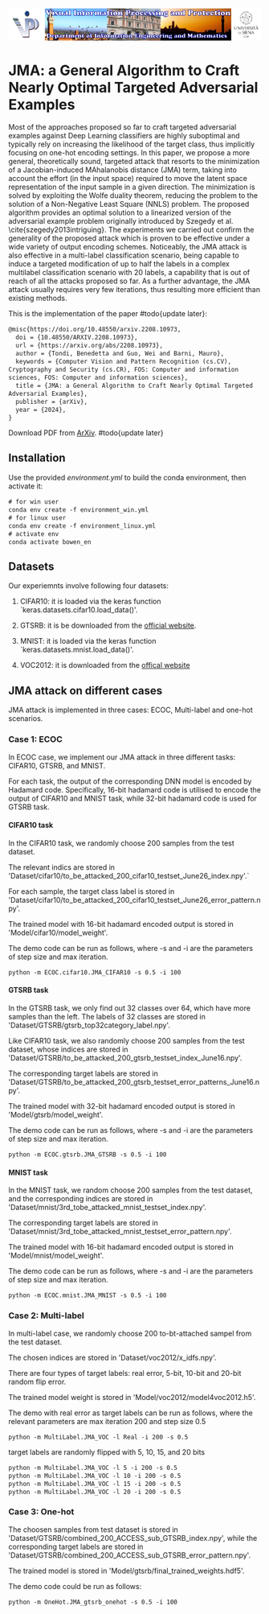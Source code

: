 ![Image](vippdiism.png)

# JMA: a General Algorithm to Craft Nearly Optimal Targeted Adversarial Examples
Most of the approaches proposed so far to craft targeted adversarial examples against Deep Learning classifiers are highly suboptimal and typically rely on increasing the likelihood of the target class, thus implicitly focusing on one-hot encoding settings. In this paper, we propose a more general, theoretically sound, targeted attack that resorts to the minimization of a Jacobian-induced  MAhalanobis distance (JMA) term, taking into account the effort (in the input space) required to move the latent space representation of the input sample in a given direction. The minimization is solved by exploiting the Wolfe duality theorem, reducing the problem to the solution of a Non-Negative Least Square (NNLS) problem. The proposed algorithm provides an optimal solution to a linearized version of the adversarial example problem originally introduced by Szegedy et al. \cite{szegedy2013intriguing}. The experiments we carried out confirm the generality of the proposed attack which is proven to be effective under a wide variety of output encoding schemes. Noticeably, the JMA attack is also effective in a multi-label classification scenario, being capable to induce a targeted modification of up to half the labels in a complex multilabel classification scenario with 20 labels, a capability that is out of reach of all the attacks proposed so far. As a further advantage, the JMA attack usually requires very few iterations, thus resulting more efficient than existing methods.

This is the implementation of the paper #todo{update later}:
~~~
@misc{https://doi.org/10.48550/arxiv.2208.10973,
  doi = {10.48550/ARXIV.2208.10973},
  url = {https://arxiv.org/abs/2208.10973},
  author = {Tondi, Benedetta and Guo, Wei and Barni, Mauro},
  keywords = {Computer Vision and Pattern Recognition (cs.CV), Cryptography and Security (cs.CR), FOS: Computer and information sciences, FOS: Computer and information sciences},
  title = {JMA: a General Algorithm to Craft Nearly Optimal Targeted Adversarial Examples},
  publisher = {arXiv},
  year = {2024},
}
~~~
Download PDF from [ArXiv](https://arxiv.org/abs/2208.10973). #todo{update later}

## Installation

Use the provided *environment.yml* to build the conda environment, then activate it:
~~~
# for win user
conda env create -f environment_win.yml
# for linux user
conda env create -f environment_linux.yml
# activate env
conda activate bowen_en
~~~

## Datasets
Our experiemnts involve following four datasets:

1. CIFAR10: it is loaded via the keras function `keras.datasets.cifar10.load_data()'.

2. GTSRB: it is be downloaded from the [official website](https://sid.erda.dk/public/archives/daaeac0d7ce1152aea9b61d9f1e19370/GTSRB_Final_Test_Images.zip).

3. MNIST: it is loaded via the keras function `keras.datasets.mnist.load_data()'.

4. VOC2012: it is downloaded from the [offical website](http://host.robots.ox.ac.uk/pascal/VOC/voc2012/)

## JMA attack on different cases
JMA attack is implemented in three cases: ECOC, Multi-label and one-hot scenarios.
### Case 1: ECOC
In ECOC case, we implement our JMA attack in three different tasks: CIFAR10, GTSRB, and MNIST.
 
For each task, the output of the corresponding DNN model is encoded by Hadamard code. Specifically, 16-bit hadamard code is utilised to encode the output of CIFAR10 and MNIST task, while 32-bit hadamard code is used for GTSRB task. 

#### CIFAR10 task
In the CIFAR10 task, we randomly choose 200 samples from the test dataset.
 
The relevant indics are stored in 'Dataset/cifar10/to_be_attacked_200_cifar10_testset_June26_index.npy'.`

For each sample, the target class label is stored in 'Dataset/cifar10/to_be_attacked_200_cifar10_testset_June26_error_pattern.npy'.

The trained model with 16-bit hadamard encoded output is stored in 'Model/cifar10/model_weight'.

The demo code can be run as follows, where -s and -i are the parameters of step size and max iteration.
```
python -m ECOC.cifar10.JMA_CIFAR10 -s 0.5 -i 100
```

#### GTSRB task
In the GTSRB task, we only find out 32 classes over 64, which have more samples than the left. The labels of 32 classes are stored in 'Dataset/GTSRB/gtsrb_top32category_label.npy'.

Like CIFAR10 task, we also randomly choose 200 samples from the test dataset, whose indices are stored in 'Dataset/GTSRB/to_be_attacked_200_gtsrb_testset_index_June16.npy'.

The corresponding target labels are stored in 'Dataset/GTSRB/to_be_attacked_200_gtsrb_testset_error_patterns_June16.npy'.

The trained model with 32-bit hadamard encoded output is stored in 'Model/gtsrb/model_weight'.

The demo code can be run as follows, where -s and -i are the parameters of step size and max iteration.
```
python -m ECOC.gtsrb.JMA_GTSRB -s 0.5 -i 100
```

#### MNIST task
In the MNIST task, we random choose 200 samples from the test dataset, and the corresponding indices are stored in 'Dataset/mnist/3rd_tobe_attacked_mnist_testset_index.npy'.

The corresponding target labels are stored in 'Dataset/mnist/3rd_tobe_attacked_mnist_testset_error_pattern.npy'.

The trained model with 16-bit hadamard encoded output is stored in 'Model/mnist/model_weight'.

The demo code can be run as follows, where -s and -i are the parameters of step size and max iteration.
```
python -m ECOC.mnist.JMA_MNIST -s 0.5 -i 100
```


### Case 2: Multi-label
In multi-label case, we randomly choose 200 to-bt-attached sampel from the test dataset.

The chosen indices are stored in 'Dataset/voc2012/x_idfs.npy'.

There are four types of target labels: real error, 5-bit, 10-bit and 20-bit random flip error. 

The trained model weight is stored in 'Model/voc2012/model4voc2012.h5'.

The demo with real error as target labels can be run as follows, where the relevant parameters are max iteration 200 and step size 0.5
```
python -m MultiLabel.JMA_VOC -l Real -i 200 -s 0.5
```

target labels are randomly flipped with 5, 10, 15, and 20 bits
```
python -m MultiLabel.JMA_VOC -l 5 -i 200 -s 0.5
python -m MultiLabel.JMA_VOC -l 10 -i 200 -s 0.5
python -m MultiLabel.JMA_VOC -l 15 -i 200 -s 0.5
python -m MultiLabel.JMA_VOC -l 20 -i 200 -s 0.5
```

### Case 3: One-hot
The choosen samples from test dataset is stored in 'Dataset/GTSRB/combined_200_ACCESS_sub_GTSRB_index.npy', while the corresponding
target labels are stored in 'Dataset/GTSRB/combined_200_ACCESS_sub_GTSRB_error_pattern.npy'.

The trained model is stored in 'Model/gtsrb/final_trained_weights.hdf5'.

The demo code could be run as follows:
```
python -m OneHot.JMA_gtsrb_onehot -s 0.5 -i 100
```




